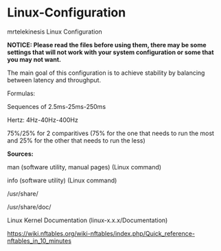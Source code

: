 # Linux-Configuration
mrtelekinesis Linux Configuration

**NOTICE: Please read the files before using them, there may be some settings that will not work with your system configuration or some that you may not want.**

The main goal of this configuration is to achieve stability by balancing between latency and throughput.

Formulas:

Sequences of 2.5ms-25ms-250ms

Hertz: 4Hz-40Hz-400Hz

75%/25% for 2 comparitives (75% for the one that needs to run the most and 25% for the other that needs to run the less)

**Sources:**

man (software utility, manual pages) (Linux command)

info (software utility) (Linux command)

/usr/share/

/usr/share/doc/

Linux Kernel Documentation (linux-x.x.x/Documentation)

https://wiki.nftables.org/wiki-nftables/index.php/Quick_reference-nftables_in_10_minutes
